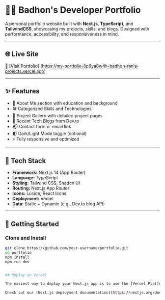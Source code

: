 # 🧑‍💻 Badhon's Developer Portfolio

A personal portfolio website built with **Next.js**, **TypeScript**, and **TailwindCSS**, showcasing my projects, skills, and blogs. Designed with performance, accessibility, and responsiveness in mind.

---

## 🌐 Live Site

🔗 [Visit Portfolio] (https://my-portfolio-8p6ya8w4h-badhon-ranis-projects.vercel.app)


---

## ✨ Features

- 📌 About Me section with education and background
- 🛠️ Categorized Skills and Technologies
- 💼 Project Gallery with detailed project pages
- 📖 Recent Tech Blogs from Dev.to
- 📬 Contact form or email link
- 🌓 Dark/Light Mode toggle (optional)
- ⚡ Fully responsive and optimized

---

## 🧰 Tech Stack

- **Framework:** Next.js 14 (App Router)
- **Language:** TypeScript
- **Styling:** Tailwind CSS, Shadcn UI
- **Routing:** Next.js App Router
- **Icons:** Lucide, React Icons
- **Deployment:** Vercel
- **Data:** Static + Dynamic (e.g., Dev.to blog API)

---

## 🚀 Getting Started

### Clone and Install

```bash
git clone https://github.com/your-username/portfolio.git
cd portfolio
npm install
npm run dev


## Deploy on Vercel

The easiest way to deploy your Next.js app is to use the [Vercel Platform](https://vercel.com/new?utm_medium=default-template&filter=next.js&utm_source=create-next-app&utm_campaign=create-next-app-readme) from the creators of Next.js.

Check out our [Next.js deployment documentation](https://nextjs.org/docs/app/building-your-application/deploying) for more details.
